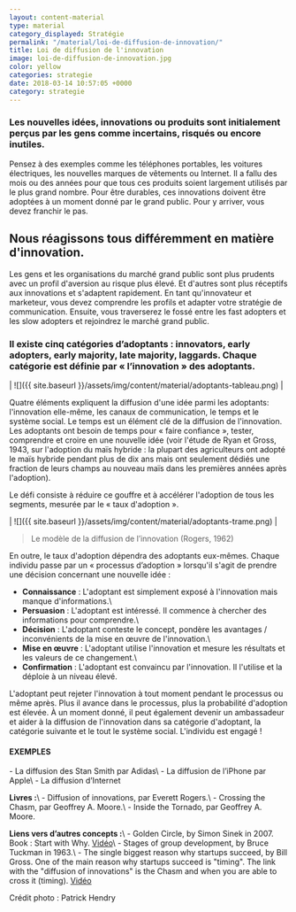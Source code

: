 ```yaml
---
layout: content-material
type: material
category_displayed: Stratégie
permalink: "/material/loi-de-diffusion-de-innovation/"
title: Loi de diffusion de l'innovation
image: loi-de-diffusion-de-innovation.jpg
color: yellow
categories: strategie
date: 2018-03-14 10:57:05 +0000
category: strategie
---
```


### Les nouvelles idées, innovations ou produits sont initialement perçus par les gens comme incertains, risqués ou encore inutiles.

Pensez à des exemples comme les téléphones portables, les voitures électriques, les nouvelles marques de vêtements ou Internet. Il a fallu des mois ou des années pour que tous ces produits soient largement utilisés par le plus grand nombre. Pour être durables, ces innovations doivent être adoptées à un moment donné par le grand public. Pour y arriver, vous devez franchir le pas.

## Nous réagissons tous différemment en matière d'innovation.

Les gens et les organisations du marché grand public sont plus prudents avec un profil d'aversion au risque plus élevé. Et d'autres sont plus réceptifs aux innovations et s'adaptent rapidement. En tant qu'innovateur et marketeur, vous devez comprendre les profils et adapter votre stratégie de communication. Ensuite, vous traverserez le fossé entre les fast adopters et les slow adopters et rejoindrez le marché grand public.

### Il existe cinq catégories d’adoptants : innovators, early adopters, early majority, late majority, laggards. Chaque catégorie est définie par &laquo;&nbsp;l’innovation&nbsp;&raquo; des adoptants.

| ![]({{ site.baseurl }}/assets/img/content/material/adoptants-tableau.png) |

Quatre éléments expliquent la diffusion d'une idée parmi les adoptants: l'innovation elle-même, les canaux de communication, le temps et le système social. Le temps est un élément clé de la diffusion de l'innovation. Les adoptants ont besoin de temps pour « faire confiance », tester, comprendre et croire en une nouvelle idée (voir l'étude de Ryan et Gross, 1943, sur l'adoption du maïs hybride : la plupart des agriculteurs ont adopté le maïs hybride pendant plus de dix ans mais ont seulement dédiés une fraction de leurs champs au nouveau maïs dans les premières années après l'adoption).

Le défi consiste à réduire ce gouffre et à accélérer l'adoption de tous les segments, mesurée par le &laquo;&nbsp;taux d'adoption&nbsp;&raquo;.

| ![]({{ site.baseurl }}/assets/img/content/material/adoptants-trame.png) |

> Le modèle de la diffusion de l’innovation (Rogers, 1962)

En outre, le taux d'adoption dépendra des adoptants eux-mêmes. Chaque individu passe par un « processus d’adoption » lorsqu'il s'agit de prendre une décision concernant une nouvelle idée :

- **Connaissance** : L'adoptant est simplement exposé à l'innovation mais manque d'informations.\\
- **Persuasion** : L'adoptant est intéressé. Il commence à chercher des informations pour comprendre.\\
- **Décision** : L'adoptant conteste le concept, pondère les avantages / inconvénients de la mise en œuvre de l'innovation.\\
- **Mise en œuvre** : L'adoptant utilise l'innovation et mesure les résultats et les valeurs de ce changement.\\
- **Confirmation** : L'adoptant est convaincu par l'innovation. Il l'utilise et la déploie à un niveau élevé.

L'adoptant peut rejeter l'innovation à tout moment pendant le processus ou même après. Plus il avance dans le processus, plus la probabilité d'adoption est élevée. À un moment donné, il peut également devenir un ambassadeur et aider à la diffusion de l'innovation dans sa catégorie d'adoptant, la catégorie suivante et le tout le système social. L'individu est engagé !

#### EXEMPLES

\- La diffusion des Stan Smith par Adidas\\
\- La diffusion de l’iPhone par Apple\\
\- La diffusion d’Internet

**Livres :**\\
\- Diffusion of innovations, par Everett Rogers.\\
\- Crossing the Chasm, par Geoffrey A. Moore.\\
\- Inside the Tornado, par Geoffrey A. Moore.

**Liens vers d’autres concepts :**\\
\- Golden Circle, by Simon Sinek in 2007. Book : Start with Why. [Vidéo](https://www.ted.com/talks/simon_sinek_how_great_leaders_inspire_action?language=en)\\
\- Stages of group development, by Bruce Tuckman in 1963.\\
\- The single biggest reason why startups succeed, by Bill Gross. One of the main reason why startups succeed is "timing". The link with the "diffusion of innovations" is the Chasm and when you are able to cross it (timing). [Vidéo](https://www.ted.com/talks/bill_gross_the_single_biggest_reason_why_startups_succeed?language=en)

Crédit photo : Patrick Hendry
